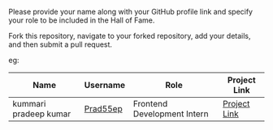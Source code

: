 Please provide your name along with your GitHub profile link and specify your role to be included in the Hall of Fame.

Fork this repository, navigate to your forked repository, add your details, and then submit a pull request.

eg:

| Name                  | Username                                | Role                        | Project Link                                       |
|-----------------------|-----------------------------------------|-----------------------------|----------------------------------------------------|
| kummari pradeep kumar | [Prad55ep](https://github.com/Prad55ep) |Frontend Development Intern| [Project Link](prad55ep.github.io/Music-Player-App/) |
